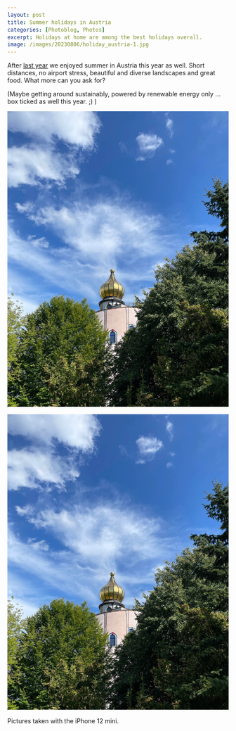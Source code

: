 ```yaml
---
layout: post
title: Summer holidays in Austria
categories: [Photoblog, Photos]
excerpt: Holidays at home are among the best holidays overall.
image: /images/20230806/holiday_austria-1.jpg
---
```


After [last year](../summer_holiday_mostviertel) we enjoyed summer in Austria this year as well. Short distances, no airport stress, beautiful and diverse landscapes and great food. What more can you ask for?

(Maybe getting around sustainably, powered by renewable energy only … box ticked as well this year. ;) )

![Bad Blumau](../images/20230806/holiday_austria-1.jpg)

![Wildnisgebiet Dürrenstein](../images/20230806/holiday_austria-1.jpg)



Pictures taken with the iPhone 12 mini.
